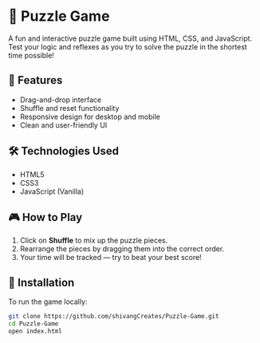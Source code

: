 # 🧩 Puzzle Game

A fun and interactive puzzle game built using HTML, CSS, and JavaScript. Test your logic and reflexes as you try to solve the puzzle in the shortest time possible!

## 🚀 Features

- Drag-and-drop interface
- Shuffle and reset functionality
- Responsive design for desktop and mobile
- Clean and user-friendly UI

## 🛠️ Technologies Used

- HTML5
- CSS3
- JavaScript (Vanilla)



## 🎮 How to Play

1. Click on **Shuffle** to mix up the puzzle pieces.
2. Rearrange the pieces by dragging them into the correct order.
3. Your time will be tracked — try to beat your best score!

## 📁 Installation

To run the game locally:

```bash
git clone https://github.com/shivangCreates/Puzzle-Game.git
cd Puzzle-Game
open index.html
